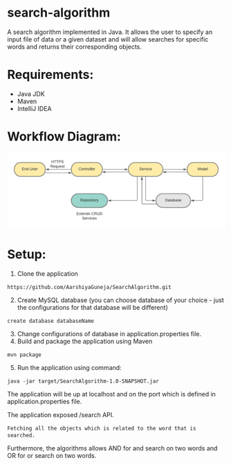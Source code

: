 # search-algorithm
A search algorithm implemented in Java. 
It allows the user to specify an input file of data or a given dataset and will allow searches for specific words and returns their corresponding objects.

# Requirements:
- Java JDK
- Maven
- IntelliJ IDEA

# Workflow Diagram: 
![workflow](Springboot.png)

# Setup:
1. Clone the application
```
https://github.com/AarshiyaGuneja/SearchAlgorithm.git
```
2. Create MySQL database (you can choose database of your choice - just the configurations for that database will be different)
```
create database databaseName
```
3. Change configurations of database in application.properties file.
4. Build and package the application using Maven
```
mvn package
```
5. Run the application using command: 
```
java -jar target/SearchAlgorithm-1.0-SNAPSHOT.jar 
```

The application will be up at localhost and on the port which is defined in application.properties file.

The application exposed /search API.
```
Fetching all the objects which is related to the word that is searched.

```
Furthermore, the algorithms allows AND for and search on two words and OR for or search on two words.
